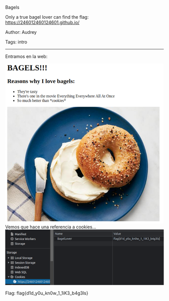 Bagels

Only a true bagel lover can find the flag: https://246012460124601.github.io/

Author: Audrey

Tags: intro

---

Entramos en la web:

![Página](../images/2023-03-02_084223_246012460124601.github.io.png)
Vemos que hace una referencia a cookies...
![Flag](../images/Captura%20desde%202023-03-02%2008-45-43.png)

Flag: flag{d1d_y0u_kn0w_1_1iK3_b4g3ls}
